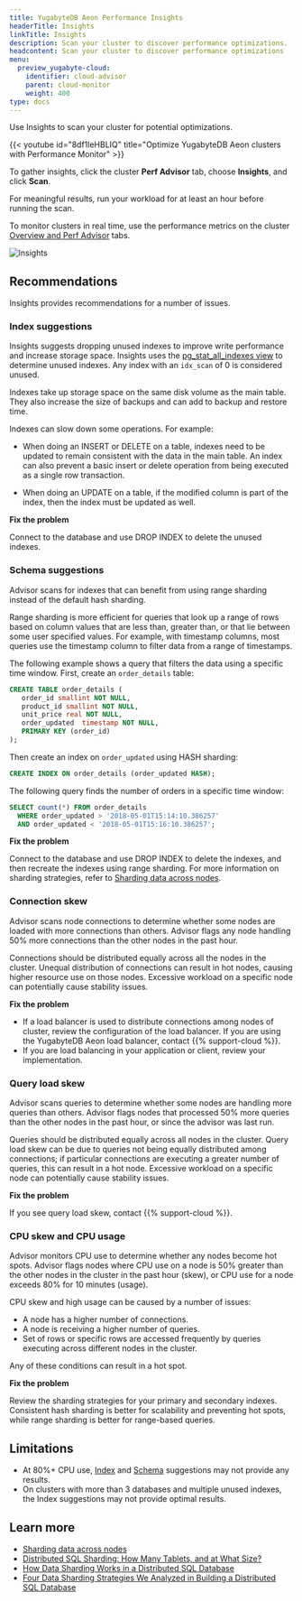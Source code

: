 ```yaml
---
title: YugabyteDB Aeon Performance Insights
headerTitle: Insights
linkTitle: Insights
description: Scan your cluster to discover performance optimizations.
headcontent: Scan your cluster to discover performance optimizations
menu:
  preview_yugabyte-cloud:
    identifier: cloud-advisor
    parent: cloud-monitor
    weight: 400
type: docs
---
```


Use Insights to scan your cluster for potential optimizations.

{{< youtube id="8df1leHBLIQ" title="Optimize YugabyteDB Aeon clusters with Performance Monitor" >}}

To gather insights, click the cluster **Perf Advisor** tab, choose **Insights**, and click **Scan**.

For meaningful results, run your workload for at least an hour before running the scan.

To monitor clusters in real time, use the performance metrics on the cluster [Overview and Perf Advisor](../overview/) tabs.

![Insights](/images/yb-cloud/managed-monitor-advisor.png)

## Recommendations

Insights provides recommendations for a number of issues.

### Index suggestions

Insights suggests dropping unused indexes to improve write performance and increase storage space. Insights uses the [pg_stat_all_indexes view](https://www.postgresql.org/docs/15/monitoring-stats.html#PG-STAT-ALL-INDEXES-VIEW) to determine unused indexes. Any index with an `idx_scan` of 0 is considered unused.

Indexes take up storage space on the same disk volume as the main table. They also increase the size of backups and can add to backup and restore time.

Indexes can slow down some operations. For example:

- When doing an INSERT or DELETE on a table, indexes need to be updated to remain consistent with the data in the main table. An index can also prevent a basic insert or delete operation from being executed as a single row transaction.

- When doing an UPDATE on a table, if the modified column is part of the index, then the index must be updated as well.

**Fix the problem**

Connect to the database and use DROP INDEX to delete the unused indexes.

### Schema suggestions

Advisor scans for indexes that can benefit from using range sharding instead of the default hash sharding.

Range sharding is more efficient for queries that look up a range of rows based on column values that are less than, greater than, or that lie between some user specified values. For example, with timestamp columns, most queries use the timestamp column to filter data from a range of timestamps.

The following example shows a query that filters the data using a specific time window. First, create an `order_details` table:

```sql
CREATE TABLE order_details (
   order_id smallint NOT NULL,
   product_id smallint NOT NULL,
   unit_price real NOT NULL,
   order_updated  timestamp NOT NULL,
   PRIMARY KEY (order_id)
);
```

Then create an index on `order_updated` using HASH sharding:

```sql
CREATE INDEX ON order_details (order_updated HASH);
```

The following query finds the number of orders in a specific time window:

```sql
SELECT count(*) FROM order_details
  WHERE order_updated > '2018-05-01T15:14:10.386257'
  AND order_updated < '2018-05-01T15:16:10.386257';
```

**Fix the problem**

Connect to the database and use DROP INDEX to delete the indexes, and then recreate the indexes using range sharding. For more information on sharding strategies, refer to [Sharding data across nodes](../../../architecture/docdb-sharding/sharding/).

### Connection skew

Advisor scans node connections to determine whether some nodes are loaded with more connections than others. Advisor flags any node handling 50% more connections than the other nodes in the past hour.

Connections should be distributed equally across all the nodes in the cluster. Unequal distribution of connections can result in hot nodes, causing higher resource use on those nodes. Excessive workload on a specific node can potentially cause stability issues.

**Fix the problem**

- If a load balancer is used to distribute connections among nodes of cluster, review the configuration of the load balancer. If you are using the YugabyteDB Aeon load balancer, contact {{% support-cloud %}}.
- If you are load balancing in your application or client, review your implementation.

### Query load skew

Advisor scans queries to determine whether some nodes are handling more queries than others. Advisor flags nodes that processed 50% more queries than the other nodes in the past hour, or since the advisor was last run.

Queries should be distributed equally across all nodes in the cluster. Query load skew can be due to queries not being equally distributed among connections; if particular connections are executing a greater number of queries, this can result in a hot node. Excessive workload on a specific node can potentially cause stability issues.

**Fix the problem**

If you see query load skew, contact {{% support-cloud %}}.

### CPU skew and CPU usage

Advisor monitors CPU use to determine whether any nodes become hot spots. Advisor flags nodes where CPU use on a node is 50% greater than the other nodes in the cluster in the past hour (skew), or CPU use for a node exceeds 80% for 10 minutes (usage).

CPU skew and high usage can be caused by a number of issues:

- A node has a higher number of connections.
- A node is receiving a higher number of queries.
- Set of rows or specific rows are accessed frequently by queries executing across different nodes in the cluster.

Any of these conditions can result in a hot spot.

**Fix the problem**

Review the sharding strategies for your primary and secondary indexes. Consistent hash sharding is better for scalability and preventing hot spots, while range sharding is better for range-based queries.

## Limitations

- At 80%+ CPU use, [Index](#index-suggestions) and [Schema](#schema-suggestions) suggestions may not provide any results.
- On clusters with more than 3 databases and multiple unused indexes, the Index suggestions may not provide optimal results.

## Learn more

- [Sharding data across nodes](../../../architecture/docdb-sharding/sharding/)
- [Distributed SQL Sharding: How Many Tablets, and at What Size?](https://www.yugabyte.com/blog/distributed-sql-sharding-how-many-tablets-size/)
- [How Data Sharding Works in a Distributed SQL Database](https://www.yugabyte.com/blog/how-data-sharding-works-in-a-distributed-sql-database/)
- [Four Data Sharding Strategies We Analyzed in Building a Distributed SQL Database](https://www.yugabyte.com/blog/four-data-sharding-strategies-we-analyzed-in-building-a-distributed-sql-database/)
